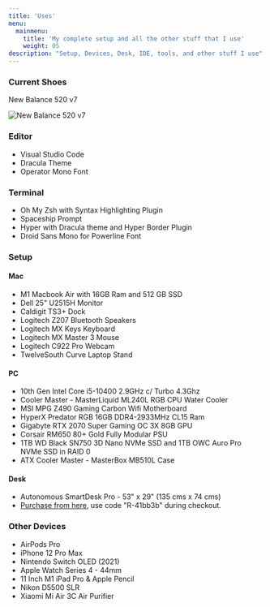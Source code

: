 ```yaml
---
title: 'Uses'
menu:
  mainmenu:
    title: 'My complete setup and all the other stuff that I use'
    weight: 05
description: "Setup, Devices, Desk, IDE, tools, and other stuff I use"
---
```


### Current Shoes

New Balance 520 v7

![New Balance 520 v7](/new-balance-520-v2.png)
### Editor

- Visual Studio Code
- Dracula Theme
- Operator Mono Font

### Terminal

- Oh My Zsh with Syntax Highlighting Plugin
- Spaceship Prompt
- Hyper with Dracula theme and Hyper Border Plugin
- Droid Sans Mono for Powerline Font
### Setup

#### Mac

- M1 Macbook Air with 16GB Ram and 512 GB SSD
- Dell 25" U2515H Monitor
- Caldigit TS3+ Dock
- Logitech Z207 Bluetooth Speakers
- Logitech MX Keys Keyboard
- Logitech MX Master 3 Mouse
- Logitech C922 Pro Webcam
- TwelveSouth Curve Laptop Stand

#### PC

- 10th Gen Intel Core i5-10400 2.9GHz c/ Turbo 4.3Ghz
- Cooler Master - MasterLiquid ML240L RGB CPU Water Cooler
- MSI MPG Z490 Gaming Carbon Wifi Motherboard
- HyperX Predator RGB 16GB DDR4-2933MHz CL15 Ram
- Gigabyte RTX 2070 Super Gaming OC 3X 8GB GPU
- Corsair RM650 80+ Gold Fully Modular PSU
- 1TB WD Black SN750 3D Nano NVMe SSD and 1TB OWC Auro Pro NVMe SSD in RAID 0
- ATX Cooler Master - MasterBox MB510L Case

#### Desk

- Autonomous SmartDesk Pro - 53" x 29" (135 cms x 74 cms)
- [Purchase from here](https://rb.gy/ppokil), use code "R-41bb3b" during checkout.
### Other Devices

- AirPods Pro
- iPhone 12 Pro Max
- Nintendo Switch OLED (2021)
- Apple Watch Series 4 - 44mm
- 11 Inch M1 iPad Pro & Apple Pencil
- Nikon D5500 SLR
- Xiaomi Mi Air 3C Air Purifier
